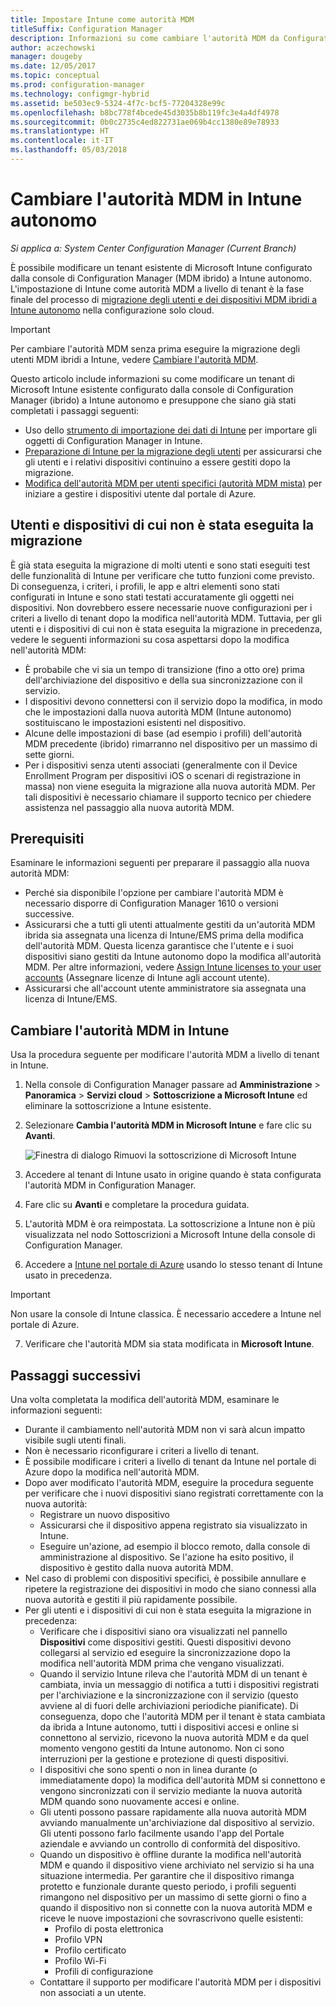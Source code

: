```yaml
---
title: Impostare Intune come autorità MDM
titleSuffix: Configuration Manager
description: Informazioni su come cambiare l'autorità MDM da Configuration Manager (ibrido) a Intune autonomo.
author: aczechowski
manager: dougeby
ms.date: 12/05/2017
ms.topic: conceptual
ms.prod: configuration-manager
ms.technology: configmgr-hybrid
ms.assetid: be503ec9-5324-4f7c-bcf5-77204328e99c
ms.openlocfilehash: b8bc778f4bcede45d3035b8b119fc3e4a4df4978
ms.sourcegitcommit: 0b0c2735c4ed822731ae069b4cc1380e89e78933
ms.translationtype: HT
ms.contentlocale: it-IT
ms.lasthandoff: 05/03/2018
---
```

# <a name="change-your-mdm-authority-to-intune-standalone"></a>Cambiare l'autorità MDM in Intune autonomo

*Si applica a: System Center Configuration Manager (Current Branch)*    

È possibile modificare un tenant esistente di Microsoft Intune configurato dalla console di Configuration Manager (MDM ibrido) a Intune autonomo. L'impostazione di Intune come autorità MDM a livello di tenant è la fase finale del processo di [migrazione degli utenti e dei dispositivi MDM ibridi a Intune autonomo](migrate-hybridmdm-to-intunesa.md) nella configurazione solo cloud.    

> [!Important]    
> Per cambiare l'autorità MDM senza prima eseguire la migrazione degli utenti MDM ibridi a Intune, vedere [Cambiare l'autorità MDM](change-mdm-authority.md).

Questo articolo include informazioni su come modificare un tenant di Microsoft Intune esistente configurato dalla console di Configuration Manager (ibrido) a Intune autonomo e presuppone che siano già stati completati i passaggi seguenti:
- Uso dello [strumento di importazione dei dati di Intune](migrate-import-data.md) per importare gli oggetti di Configuration Manager in Intune. 
- [Preparazione di Intune per la migrazione degli utenti](migrate-prepare-intune.md) per assicurarsi che gli utenti e i relativi dispositivi continuino a essere gestiti dopo la migrazione.
- [Modifica dell'autorità MDM per utenti specifici (autorità MDM mista)](migrate-mixed-authority.md) per iniziare a gestire i dispositivi utente dal portale di Azure.


## <a name="users-and-devices-that-have-not-been-migrated"></a>Utenti e dispositivi di cui non è stata eseguita la migrazione
È già stata eseguita la migrazione di molti utenti e sono stati eseguiti test delle funzionalità di Intune per verificare che tutto funzioni come previsto. Di conseguenza, i criteri, i profili, le app e altri elementi sono stati configurati in Intune e sono stati testati accuratamente gli oggetti nei dispositivi. Non dovrebbero essere necessarie nuove configurazioni per i criteri a livello di tenant dopo la modifica nell'autorità MDM. Tuttavia, per gli utenti e i dispositivi di cui non è stata eseguita la migrazione in precedenza, vedere le seguenti informazioni su cosa aspettarsi dopo la modifica nell'autorità MDM:    
- È probabile che vi sia un tempo di transizione (fino a otto ore) prima dell'archiviazione del dispositivo e della sua sincronizzazione con il servizio.
- I dispositivi devono connettersi con il servizio dopo la modifica, in modo che le impostazioni dalla nuova autorità MDM (Intune autonomo) sostituiscano le impostazioni esistenti nel dispositivo.
- Alcune delle impostazioni di base (ad esempio i profili) dell'autorità MDM precedente (ibrido) rimarranno nel dispositivo per un massimo di sette giorni. 
- Per i dispositivi senza utenti associati (generalmente con il Device Enrollment Program per dispositivi iOS o scenari di registrazione in massa) non viene eseguita la migrazione alla nuova autorità MDM. Per tali dispositivi è necessario chiamare il supporto tecnico per chiedere assistenza nel passaggio alla nuova autorità MDM.

## <a name="prerequisites"></a>Prerequisiti
Esaminare le informazioni seguenti per preparare il passaggio alla nuova autorità MDM:
- Perché sia disponibile l'opzione per cambiare l'autorità MDM è necessario disporre di Configuration Manager 1610 o versioni successive.
- Assicurarsi che a tutti gli utenti attualmente gestiti da un'autorità MDM ibrida sia assegnata una licenza di Intune/EMS prima della modifica dell'autorità MDM. Questa licenza garantisce che l'utente e i suoi dispositivi siano gestiti da Intune autonomo dopo la modifica all'autorità MDM. Per altre informazioni, vedere [Assign Intune licenses to your user accounts](https://docs.microsoft.com/intune/get-started/start-with-a-paid-subscription-to-microsoft-intune-step-4) (Assegnare licenze di Intune agli account utente).
- Assicurarsi che all'account utente amministratore sia assegnata una licenza di Intune/EMS.

## <a name="change-the-mdm-authority-to-intune"></a>Cambiare l'autorità MDM in Intune
Usa la procedura seguente per modificare l'autorità MDM a livello di tenant in Intune.

1.  Nella console di Configuration Manager passare ad **Amministrazione** &gt; **Panoramica** &gt; **Servizi cloud** &gt; **Sottoscrizione a Microsoft Intune** ed eliminare la sottoscrizione a Intune esistente.
2.  Selezionare **Cambia l'autorità MDM in Microsoft Intune** e fare clic su **Avanti**.

    ![Finestra di dialogo Rimuovi la sottoscrizione di Microsoft Intune](media/mdm-change-delete-subscription.png)
3.  Accedere al tenant di Intune usato in origine quando è stata configurata l'autorità MDM in Configuration Manager.
4.  Fare clic su **Avanti** e completare la procedura guidata.
5.  L'autorità MDM è ora reimpostata. La sottoscrizione a Intune non è più visualizzata nel nodo Sottoscrizioni a Microsoft Intune della console di Configuration Manager.
6.  Accedere a [Intune nel portale di Azure](https://portal.azure.com/#blade/Microsoft_Intune_DeviceSettings/ExtensionLandingBlade/overview) usando lo stesso tenant di Intune usato in precedenza.    

  > [!Important]    
  > Non usare la console di Intune classica. È necessario accedere a Intune nel portale di Azure.
7.  Verificare che l'autorità MDM sia stata modificata in **Microsoft Intune**. 

## <a name="next-steps"></a>Passaggi successivi
Una volta completata la modifica dell'autorità MDM, esaminare le informazioni seguenti:
- Durante il cambiamento nell'autorità MDM non vi sarà alcun impatto visibile sugli utenti finali. 
- Non è necessario riconfigurare i criteri a livello di tenant. 
- È possibile modificare i criteri a livello di tenant da Intune nel portale di Azure dopo la modifica nell'autorità MDM.
-  Dopo aver modificato l'autorità MDM, eseguire la procedura seguente per verificare che i nuovi dispositivi siano registrati correttamente con la nuova autorità:   
    - Registrare un nuovo dispositivo
    - Assicurarsi che il dispositivo appena registrato sia visualizzato in Intune.
    - Eseguire un'azione, ad esempio il blocco remoto, dalla console di amministrazione al dispositivo. Se l'azione ha esito positivo, il dispositivo è gestito dalla nuova autorità MDM.
- Nel caso di problemi con dispositivi specifici, è possibile annullare e ripetere la registrazione dei dispositivi in modo che siano connessi alla nuova autorità e gestiti il più rapidamente possibile.
- Per gli utenti e i dispositivi di cui non è stata eseguita la migrazione in precedenza:
    - Verificare che i dispositivi siano ora visualizzati nel pannello **Dispositivi** come dispositivi gestiti. Questi dispositivi devono collegarsi al servizio ed eseguire la sincronizzazione dopo la modifica nell'autorità MDM prima che vengano visualizzati. 
    - Quando il servizio Intune rileva che l'autorità MDM di un tenant è cambiata, invia un messaggio di notifica a tutti i dispositivi registrati per l'archiviazione e la sincronizzazione con il servizio (questo avviene al di fuori delle archiviazioni periodiche pianificate). Di conseguenza, dopo che l'autorità MDM per il tenant è stata cambiata da ibrida a Intune autonomo, tutti i dispositivi accesi e online si connettono al servizio, ricevono la nuova autorità MDM e da quel momento vengono gestiti da Intune autonomo. Non ci sono interruzioni per la gestione e protezione di questi dispositivi.
    - I dispositivi che sono spenti o non in linea durante (o immediatamente dopo) la modifica dell'autorità MDM si connettono e vengono sincronizzati con il servizio mediante la nuova autorità MDM quando sono nuovamente accesi e online.  
    - Gli utenti possono passare rapidamente alla nuova autorità MDM avviando manualmente un'archiviazione dal dispositivo al servizio. Gli utenti possono farlo facilmente usando l'app del Portale aziendale e avviando un controllo di conformità del dispositivo.
    - Quando un dispositivo è offline durante la modifica nell'autorità MDM e quando il dispositivo viene archiviato nel servizio si ha una situazione intermedia. Per garantire che il dispositivo rimanga protetto e funzionale durante questo periodo, i profili seguenti rimangono nel dispositivo per un massimo di sette giorni o fino a quando il dispositivo non si connette con la nuova autorità MDM e riceve le nuove impostazioni che sovrascrivono quelle esistenti:
        - Profilo di posta elettronica
        - Profilo VPN
        - Profilo certificato
        - Profilo Wi-Fi
        - Profili di configurazione
    - Contattare il supporto per modificare l'autorità MDM per i dispositivi non associati a un utente. 
